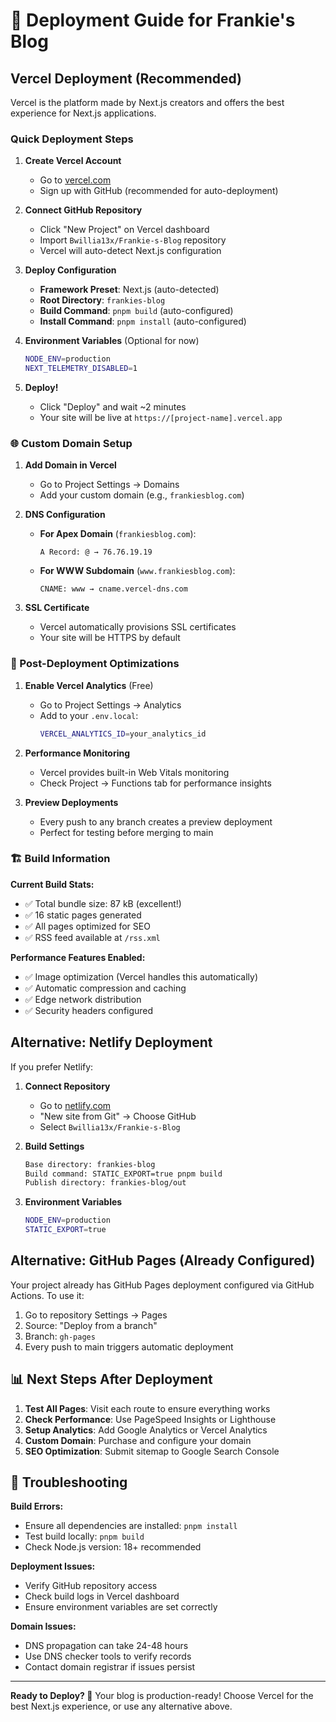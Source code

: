 # 🚀 Deployment Guide for Frankie's Blog

## Vercel Deployment (Recommended)

Vercel is the platform made by Next.js creators and offers the best experience for Next.js applications.

### Quick Deployment Steps

1. **Create Vercel Account**
   - Go to [vercel.com](https://vercel.com)
   - Sign up with GitHub (recommended for auto-deployment)

2. **Connect GitHub Repository**
   - Click "New Project" on Vercel dashboard
   - Import `Bwillia13x/Frankie-s-Blog` repository
   - Vercel will auto-detect Next.js configuration

3. **Deploy Configuration**
   - **Framework Preset**: Next.js (auto-detected)
   - **Root Directory**: `frankies-blog`
   - **Build Command**: `pnpm build` (auto-configured)
   - **Install Command**: `pnpm install` (auto-configured)

4. **Environment Variables** (Optional for now)
   ```bash
   NODE_ENV=production
   NEXT_TELEMETRY_DISABLED=1
   ```

5. **Deploy!**
   - Click "Deploy" and wait ~2 minutes
   - Your site will be live at `https://[project-name].vercel.app`

### 🌐 Custom Domain Setup

1. **Add Domain in Vercel**
   - Go to Project Settings → Domains
   - Add your custom domain (e.g., `frankiesblog.com`)

2. **DNS Configuration**
   - **For Apex Domain** (`frankiesblog.com`):
     ```
     A Record: @ → 76.76.19.19
     ```
   - **For WWW Subdomain** (`www.frankiesblog.com`):
     ```
     CNAME: www → cname.vercel-dns.com
     ```

3. **SSL Certificate**
   - Vercel automatically provisions SSL certificates
   - Your site will be HTTPS by default

### 🔧 Post-Deployment Optimizations

1. **Enable Vercel Analytics** (Free)
   - Go to Project Settings → Analytics
   - Add to your `.env.local`:
     ```bash
     VERCEL_ANALYTICS_ID=your_analytics_id
     ```

2. **Performance Monitoring**
   - Vercel provides built-in Web Vitals monitoring
   - Check Project → Functions tab for performance insights

3. **Preview Deployments**
   - Every push to any branch creates a preview deployment
   - Perfect for testing before merging to main

### 🏗️ Build Information

**Current Build Stats:**
- ✅ Total bundle size: 87 kB (excellent!)
- ✅ 16 static pages generated
- ✅ All pages optimized for SEO
- ✅ RSS feed available at `/rss.xml`

**Performance Features Enabled:**
- ✅ Image optimization (Vercel handles this automatically)
- ✅ Automatic compression and caching
- ✅ Edge network distribution
- ✅ Security headers configured

## Alternative: Netlify Deployment

If you prefer Netlify:

1. **Connect Repository**
   - Go to [netlify.com](https://netlify.com)
   - "New site from Git" → Choose GitHub
   - Select `Bwillia13x/Frankie-s-Blog`

2. **Build Settings**
   ```bash
   Base directory: frankies-blog
   Build command: STATIC_EXPORT=true pnpm build
   Publish directory: frankies-blog/out
   ```

3. **Environment Variables**
   ```bash
   NODE_ENV=production
   STATIC_EXPORT=true
   ```

## Alternative: GitHub Pages (Already Configured)

Your project already has GitHub Pages deployment configured via GitHub Actions. To use it:

1. Go to repository Settings → Pages
2. Source: "Deploy from a branch"
3. Branch: `gh-pages`
4. Every push to main triggers automatic deployment

## 📊 Next Steps After Deployment

1. **Test All Pages**: Visit each route to ensure everything works
2. **Check Performance**: Use PageSpeed Insights or Lighthouse
3. **Setup Analytics**: Add Google Analytics or Vercel Analytics
4. **Custom Domain**: Purchase and configure your domain
5. **SEO Optimization**: Submit sitemap to Google Search Console

## 🐛 Troubleshooting

**Build Errors:**
- Ensure all dependencies are installed: `pnpm install`
- Test build locally: `pnpm build`
- Check Node.js version: 18+ recommended

**Deployment Issues:**
- Verify GitHub repository access
- Check build logs in Vercel dashboard
- Ensure environment variables are set correctly

**Domain Issues:**
- DNS propagation can take 24-48 hours
- Use DNS checker tools to verify records
- Contact domain registrar if issues persist

---

**Ready to Deploy? 🚀**
Your blog is production-ready! Choose Vercel for the best Next.js experience, or use any alternative above. 